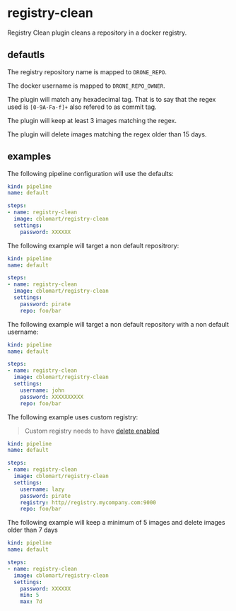 # registry-clean

Registry Clean plugin cleans a repository in a docker registry.

## defautls

The registry repository name is mapped to ```DRONE_REPO```.

The docker username is mapped to ```DRONE_REPO_OWNER```.

The plugin will match any hexadecimal tag. That is to say that the regex used is ```[0-9A-Fa-f]+``` also refered to as commit tag.

The plugin will keep at least 3 images matching the regex.

The plugin will delete images matching the regex older than 15 days.

## examples

The following pipeline configuration will use the defaults:

```yaml
kind: pipeline
name: default

steps:
- name: registry-clean
  image: cblomart/registry-clean
  settings:
    password: XXXXXX
```

The following example will target a non default repositrory:

```yaml
kind: pipeline
name: default

steps:
- name: registry-clean
  image: cblomart/registry-clean
  settings:
    password: pirate
    repo: foo/bar
```

The following example will target a non default repository with a non default username:

```yaml
kind: pipeline
name: default

steps:
- name: registry-clean
  image: cblomart/registry-clean
  settings:
    username: john
    password: XXXXXXXXXX
    repo: foo/bar
```

The following example uses custom registry:

>
> Custom registry needs to have [delete enabled](https://docs.docker.com/registry/configuration/#delete)
>

```yaml
kind: pipeline
name: default

steps:
- name: registry-clean
  image: cblomart/registry-clean
  settings:
    username: lazy
    password: pirate
    registry: http//registry.mycompany.com:9000
    repo: foo/bar
```

The following example will keep a minimum of 5 images and delete images older than 7 days

```yaml
kind: pipeline
name: default

steps:
- name: registry-clean
  image: cblomart/registry-clean
  settings:
    password: XXXXXX
    min: 5
    max: 7d
```